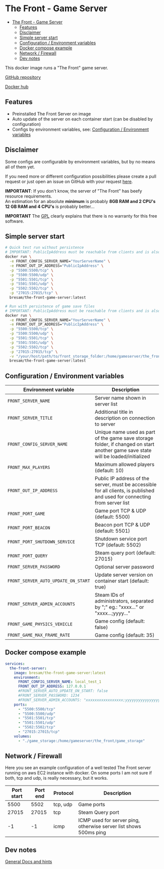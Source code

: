 
# The Front - Game Server

<!-- TOC -->
* [The Front - Game Server](#the-front---game-server)
  * [Features](#features)
  * [Disclaimer](#disclaimer)
  * [Simple server start](#simple-server-start)
  * [Configuration / Environment variables](#configuration--environment-variables)
  * [Docker compose example](#docker-compose-example)
  * [Network / Firewall](#network--firewall)
  * [Dev notes](#dev-notes)
<!-- TOC -->

This docker image runs a "The Front" game server.

[GitHub repository](https://github.com/bresam/the-front-server)

[Docker hub](https://hub.docker.com/r/bresam/the-front-game-server)

## Features

 - Preinstalled The Front Server on image
 - Auto update of the server on each container start (can be disabled by configuration)
 - Configs by environment variables, see: [Configuration / Environment variables](#configuration--environment-variables) 

## Disclaimer

Some configs are configurable by environment variables, but by no means all of them yet.

If you need more or different configuration possibilities please create a pull request or just open an issue on GitHub with your request [here](https://github.com/bresam/the-front-server/issues).

**IMPORTANT**: If you don't know, the server of "The Front" has beefy resource requirements.   
An estimation for an absolute **minimum** is probably **8GB RAM and 2 CPU's**   
**12 GB RAM and 4 CPU's** is probably better...

**IMPORTANT** The [GPL](./LICENSE) clearly explains that there is no warranty for this free software.

## Simple server start

```bash
# Quick test run without persistence
# IMPORTANT: PublicIpAddress must be reachable from clients and is also the address which is communicated to steam (server list)
docker run \
  -e FRONT_CONFIG_SERVER_NAME="YourServerName" \
  -e FRONT_OUT_IP_ADDRESS="PublicIpAddress" \
  -p "5500:5500/tcp" \
  -p "5500:5500/udp" \
  -p "5501:5501/tcp" \
  -p "5501:5501/udp" \
  -p "5502:5502/tcp" \
  -p "27015:27015/tcp" \
  bresam/the-front-game-server:latest
```

```bash
# Run with persistence of game save files
# IMPORTANT: PublicIpAddress must be reachable from clients and is also the address which is communicated to steam (server list)
docker run \
  -e FRONT_CONFIG_SERVER_NAME="YourServerName" \
  -e FRONT_OUT_IP_ADDRESS="PublicIpAddress" \
  -p "5500:5500/tcp" \
  -p "5500:5500/udp" \
  -p "5501:5501/tcp" \
  -p "5501:5501/udp" \
  -p "5502:5502/tcp" \
  -p "27015:27015/tcp" \
  -v "/your/host/path/to/front_storage_folder:/home/gameserver/the_front/game_storage"
  bresam/the-front-game-server:latest
```

## Configuration / Environment variables

| Environment variable                | Description                                                                                                                      |
|-------------------------------------|----------------------------------------------------------------------------------------------------------------------------------|
| `FRONT_SERVER_NAME`                 | Server name shown in server list                                                                                                 |
| `FRONT_SERVER_TITLE`                | Additional title in description on connection to server                                                                          |
| `FRONT_CONFIG_SERVER_NAME`          | Unique name used as part of the game save storage folder, if changed on start another game save state will be loaded/initialized |
| `FRONT_MAX_PLAYERS`                 | Maximum allowed players (default: 10)                                                                                            |
| `FRONT_OUT_IP_ADDRESS`              | Public IP address of the server, must be accessible for all clients, is published and used for connecting from server list       |
| `FRONT_PORT_GAME`                   | Game port TCP & UDP (default: 5500)                                                                                              |
| `FRONT_PORT_BEACON`                 | Beacon port TCP & UDP (default: 5501)                                                                                            |
| `FRONT_PORT_SHUTDOWN_SERVICE`       | Shutdown service port TCP (default: 5502)                                                                                        |
| `FRONT_PORT_QUERY`                  | Steam query port (default: 27015)                                                                                                |
| `FRONT_SERVER_PASSWORD`             | Optional server password                                                                                                         |
| `FRONT_SERVER_AUTO_UPDATE_ON_START` | Update server version on container start (default: true)                                                                         |
| `FRONT_SERVER_ADMIN_ACCOUNTS`       | Steam IDs of administrators, separated by ";" eg.: "xxxx..." or "xxxx...;yyyy..."                                                |
| `FRONT_GAME_PHYSICS_VEHICLE`        | Game config (default: false)                                                                                                     |
| `FRONT_GAME_MAX_FRAME_RATE`         | Game config (default: 35)                                                                                                        |

## Docker compose example

```yaml
services:
  the-front-server:
    image: bresam/the-front-game-server:latest
    environment:
      FRONT_CONFIG_SERVER_NAME: local_test_1
      FRONT_OUT_IP_ADDRESS: 127.0.0.1
      #FRONT_SERVER_AUTO_UPDATE_ON_START: false
      #FRONT_SERVER_PASSWORD: 1234
      #FRONT_SERVER_ADMIN_ACCOUNTS: "xxxxxxxxxxxxxxxxx;yyyyyyyyyyyyyyyyy"
    ports:
      - "5500:5500/tcp"
      - "5500:5500/udp"
      - "5501:5501/tcp"
      - "5501:5501/udp"
      - "5502:5502/tcp"
      - "27015:27015/tcp"
    volumes:
      - "./game_storage:/home/gameserver/the_front/game_storage"

```

## Network / Firewall

Here you see an example configuration of a well tested The Front server running on aws EC2 instance with docker.
On some ports I am not sure if both, tcp and udp, is really necessary, but it works.

| Port start | Port end | Protocol | Description                                                       |
|------------|----------|----------|-------------------------------------------------------------------|
| 5500       | 5502     | tcp, udp | Game ports                                                        |
| 27015      | 27015    | tcp      | Steam Query port                                                  |
| -1         | -1       | icmp     | ICMP used for server ping, otherwise server list shows 500ms ping |


## Dev notes

[General Docs and hints](./docs/general_docs_and_hints.md)
